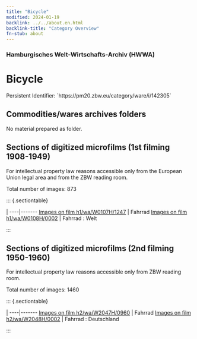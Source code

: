 ```yaml
---
title: "Bicycle"
modified: 2024-01-19
backlink: ../../about.en.html
backlink-title: "Category Overview"
fn-stub: about
---
```


### Hamburgisches Welt-Wirtschafts-Archiv (HWWA)

# Bicycle

<div class="hint">Persistent Identifier: `https://pm20.zbw.eu/category/ware/i/142305`</div>







## Commodities/wares archives folders





No material prepared as folder.



<a id="filmsections" />

## Sections of digitized microfilms (1st filming 1908-1949)

<p>For intellectual property law reasons accessible only from the European Union legal area and from the ZBW reading room.</p>



<p>Total number of images: 873</p>




::: {.sectiontable}

 | 
----|-------
<a class="btn" href="https://pm20.zbw.eu/film/h1/wa/W0107H/1247" rel="nofollow">Images on film h1/wa/W0107H/1247</a> | Fahrrad
<a class="btn" href="https://pm20.zbw.eu/film/h1/wa/W0108H/0002" rel="nofollow">Images on film h1/wa/W0108H/0002</a> | Fahrrad : Welt


:::




## Sections of digitized microfilms (2nd filming 1950-1960)

<p>For intellectual property law reasons accessible only from ZBW reading room.</p>



<p>Total number of images: 1460</p>




::: {.sectiontable}

 | 
----|-------
<a class="btn" href="https://pm20.zbw.eu/film/h2/wa/W2047H/0960" rel="nofollow">Images on film h2/wa/W2047H/0960</a> | Fahrrad
<a class="btn" href="https://pm20.zbw.eu/film/h2/wa/W2048H/0002" rel="nofollow">Images on film h2/wa/W2048H/0002</a> | Fahrrad : Deutschland


:::
















